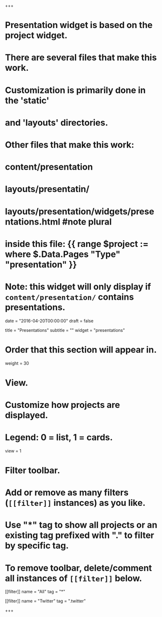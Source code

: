 +++
# Presentation widget is based on the project widget.
# There are several files that make this work.  
# Customization is primarily done in the 'static' 
# and 'layouts' directories.
# Other files that make this work:
# content/presentation
# layouts/presentatin/
# layouts/presentation/widgets/presentations.html  #note plural
# inside this file: {{ range $project := where $.Data.Pages "Type" "presentation" }}
# 
# Note: this widget will only display if `content/presentation/` contains presentations.

date = "2016-04-20T00:00:00"
draft = false

title = "Presentations"
subtitle = ""
widget = "presentations"

# Order that this section will appear in.
weight = 30

# View.
# Customize how projects are displayed.
# Legend: 0 = list, 1 = cards.
view = 1

# Filter toolbar.
# Add or remove as many filters (`[[filter]]` instances) as you like.
# Use "*" tag to show all projects or an existing tag prefixed with "." to filter by specific tag.
# To remove toolbar, delete/comment all instances of `[[filter]]` below.
[[filter]]
  name = "All"
  tag = "*"
  
[[filter]]
  name = "Twitter"
  tag = ".twitter"

+++

